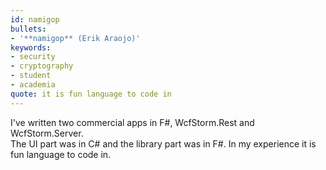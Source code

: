 ```yaml
---
id: namigop
bullets:
- '**namigop** (Erik Araojo)'
keywords:
- security
- cryptography
- student
- academia
quote: it is fun language to code in
---
```

I've written two commercial apps in F#, WcfStorm.Rest and WcfStorm.Server.  
The UI part was in C# and the library part was in F#. In my experience it is fun language to code in.
